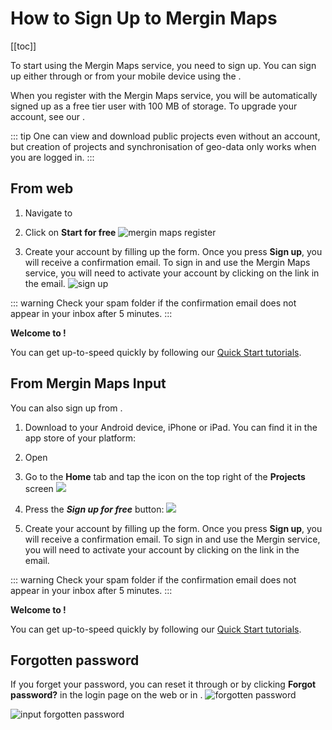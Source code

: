 # How to Sign Up to Mergin Maps
[[toc]]

To start using the Mergin Maps service, you need to sign up. You can sign up either through <MainDomainNameLink /> or from your mobile device using the <MobileAppName />.

When you register with the Mergin Maps service, you will be automatically signed up as a free tier user with 100 MB of storage. To upgrade your account, see our <MainDomainNameLink id="pricing" desc="Subscription plans" />.

::: tip
One can view and download public projects even without an account, but creation of projects and synchronisation of geo-data only works when you are logged in.
:::

## From web

1. Navigate to <MainDomainNameLink /> 
2. Click on **Start for free**
   ![mergin maps register](./mergin-web-register.jpg)

3. Create your account by filling up the form. Once you press **Sign up**, you will receive a confirmation email. To sign in and use the Mergin Maps service, you will need to activate your account by clicking on the link in the email.
   ![sign up](./mergin-web-sign-up.png)

::: warning
Check your spam folder if the confirmation email does not appear in your inbox after 5 minutes.
:::

**Welcome to <MainPlatformName />!**

You can get up-to-speed quickly by following our [Quick Start tutorials](../../tutorials/capturing-first-data/index.md).


## From Mergin Maps Input
<Badge text="Since Input 0.7.0" type="info"/>

You can also sign up from <MobileAppName />.

1. Download <MobileAppName /> to your Android device, iPhone or iPad. You can find it in the app store of your platform:
   <AppDownload></AppDownload>

1. Open <MobileAppName />
2. Go to the **Home** tab and tap the icon on the top right of the **Projects** screen
   ![](./merginmaps-mobile-person-button.jpg)
   
3. Press the ***Sign up for free*** button:
   ![](./merginmaps-mobile-sign-up.jpg)
   
4. Create your account by filling up the form. Once you press **Sign up**, you will receive a confirmation email. To sign in and use the Mergin service, you will need to activate your account by clicking on the link in the email.

::: warning
Check your spam folder if the confirmation email does not appear in your inbox after 5 minutes.
:::

**Welcome to <MainPlatformName />!**

You can get up-to-speed quickly by following our [Quick Start tutorials](../../tutorials/capturing-first-data/index.md).

## Forgotten password
If you forget your password, you can reset it through <AppDomainNameLink id="login/reset" desc="Mergin Maps website" /> or by clicking **Forgot password?** in the login page on the web or in <MobileAppName />.
![forgotten password](./forgot-password.png)

![input forgotten password](./merginmaps-mobile-forgot-password.jpg)

